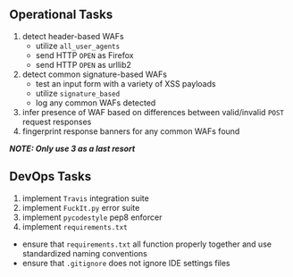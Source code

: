 
## Operational Tasks
1. detect header-based WAFs
	* utilize `all_user_agents`
	* send HTTP `OPEN` as Firefox
	* send HTTP `OPEN` as urllib2
2. detect common signature-based WAFs
	* test an input form with a 
	  variety of XSS payloads
	* utilize `signature_based`
	* log any common WAFs detected
3. infer presence of WAF based on 
   differences between valid/invalid 
   `POST` request responses
4. fingerprint response banners for 
   any common WAFs found 

***NOTE: Only use 3 as a last resort***

## DevOps Tasks

1. implement `Travis` integration suite
2. implement `FuckIt.py` error suite
3. implement `pycodestyle` pep8 enforcer
4. implement `requirements.txt`

* ensure that `requirements.txt` all function properly together and use standardized naming conventions
* ensure that `.gitignore` does not ignore IDE settings files 

